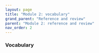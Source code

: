 ```yaml
---
layout: page
title: "Module 2: vocabulary"
grand_parent: "Reference and review"
parent: "Module 2: reference and review"
nav_order: 2
---
```


### Vocabulary

